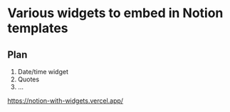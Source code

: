 # Various widgets to embed in Notion templates

## Plan
1. Date/time widget
2. Quotes
3. ...

https://notion-with-widgets.vercel.app/